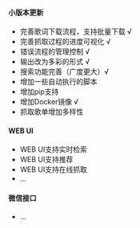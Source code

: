 #### 小版本更新
* 完善歌词下载流程，支持批量下载 √
* 完善抓取过程的进度可视化 √
* 错误流程的管理控制 √
* 输出改为多彩的形式 √
* 搜索功能完善（广度更大）√
* 增加一些自动执行的脚本
* 增加pip支持
* 增加Docker镜像 √
* 抓取歌单增加多样性

#### WEB UI
* WEB UI支持实时检索
* WEB UI支持推荐
* WEB UI支持在线抓取
* ...

#### 微信接口
* ...

